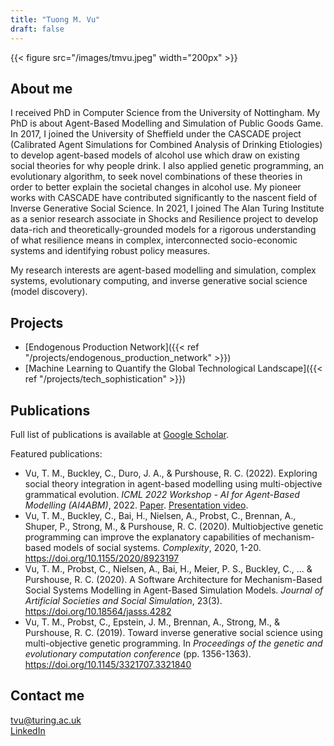 ```yaml
---
title: "Tuong M. Vu"
draft: false
---
```


{{< figure src="/images/tmvu.jpeg" width="200px" >}}

## About me

I received PhD in Computer Science from the University of Nottingham. My PhD is about Agent-Based Modelling and Simulation of Public Goods Game. In 2017, I joined the University of Sheffield under the CASCADE project (Calibrated Agent Simulations for Combined Analysis of Drinking Etiologies) to develop agent-based models of alcohol use which draw on existing social theories for why people drink. I also applied genetic programming, an evolutionary algorithm, to seek novel combinations of these theories in order to better explain the societal changes in alcohol use. My pioneer works with CASCADE have contributed significantly to the nascent field of Inverse Generative Social Science. In 2021, I joined The Alan Turing Institute as a senior research associate in Shocks and Resilience project to develop data-rich and theoretically-grounded models for a rigorous understanding of what resilience means in complex, interconnected socio-economic systems and identifying robust policy measures.

My research interests are agent-based modelling and simulation, complex systems, evolutionary computing, and inverse generative social science (model discovery).

## Projects

* [Endogenous Production Network]({{< ref "/projects/endogenous_production_network" >}})
* [Machine Learning to Quantify the Global Technological Landscape]({{< ref "/projects/tech_sophistication" >}}) 

## Publications

Full list of publications is available at [Google Scholar](https://scholar.google.com/citations?user=pCZpicsAAAAJ&hl=en).

Featured publications:
* Vu, T. M., Buckley, C., Duro, J. A., & Purshouse, R. C. (2022). Exploring social theory integration in agent-based modelling using multi-objective grammatical evolution. *ICML 2022 Workshop - AI for Agent-Based Modelling (AI4ABM)*, 2022. [Paper](https://openreview.net/pdf?id=-tRkY0I5dzv). [Presentation video](https://icml.cc/virtual/2022/workshop/13470).
* Vu, T. M., Buckley, C., Bai, H., Nielsen, A., Probst, C., Brennan, A., Shuper, P., Strong, M., & Purshouse, R. C. (2020). Multiobjective genetic programming can improve the explanatory capabilities of mechanism-based models of social systems. *Complexity*, 2020, 1-20. https://doi.org/10.1155/2020/8923197
* Vu, T. M., Probst, C., Nielsen, A., Bai, H., Meier, P. S., Buckley, C., ... & Purshouse, R. C. (2020). A Software Architecture for Mechanism-Based Social Systems Modelling in Agent-Based Simulation Models. *Journal of Artificial Societies and Social Simulation*, 23(3). https://doi.org/10.18564/jasss.4282
* Vu, T. M., Probst, C., Epstein, J. M., Brennan, A., Strong, M., & Purshouse, R. C. (2019). Toward inverse generative social science using multi-objective genetic programming. In *Proceedings of the genetic and evolutionary computation conference* (pp. 1356-1363). https://doi.org/10.1145/3321707.3321840


## Contact me

tvu@turing.ac.uk   
[LinkedIn](https://uk.linkedin.com/in/tuongvu)
